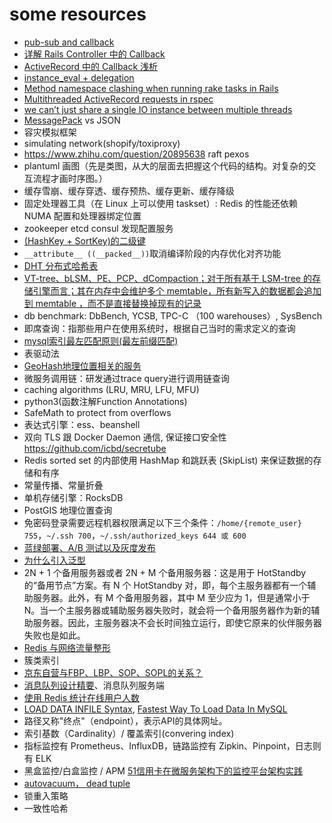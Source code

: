 # some resources

- [pub-sub and callback](http://code.oneapm.com/ruby/2015/05/13/knowledge-behind-ruby-agent/)
- [详解 Rails Controller 中的 Callback](https://ruby-china.org/topics/32357)
- [ActiveRecord 中的 Callback 浅析](https://ruby-china.org/topics/22809)
- [instance_eval + delegation](https://www.dan-manges.com/blog/ruby-dsls-instance-eval-with-delegation)
- [Method namespace clashing when running rake tasks in Rails](https://stackoverflow.com/questions/7180732/method-namespace-clashing-when-running-rake-tasks-in-rails)
- [Multithreaded ActiveRecord requests in rspec](https://stackoverflow.com/questions/2841361/multithreaded-activerecord-requests-in-rspec)
- [we can’t just share a single IO instance between multiple threads](https://github.com/rails/activestorage/pull/17#discussion_r126639394)
- [MessagePack](http://msgpack.org/) vs JSON
- 容灾模拟框架
- simulating network(shopify/toxiproxy)
- https://www.zhihu.com/question/20895638 raft pexos
- plantuml 画图（先是类图，从大的层面去把握这个代码的结构。对复杂的交互流程才画时序图。）
- 缓存雪崩、缓存穿透、缓存预热、缓存更新、缓存降级
- 固定处理器工具（在 Linux 上可以使用 taskset）: Redis 的性能还依赖NUMA 配置和处理器绑定位置
- zookeeper etcd consul 发现配置服务
- [(HashKey + SortKey)的二级键](https://github.com/xiaomi/pegasus/wiki/%E6%95%B0%E6%8D%AE%E6%A8%A1%E5%9E%8B)
- `__attribute__ ((__packed__))`取消编译阶段的内存优化对齐功能
- [DHT 分布式哈希表](http://colobu.com/2018/03/26/distributed-hash-table/)
- [VT-tree、bLSM、PE、PCP、dCompaction；对于所有基于 LSM-tree 的存储引擎而言；其在内存中会维护多个 memtable，所有新写入的数据都会追加到 memtable ，而不是直接替换掉现有的记录](https://mp.weixin.qq.com/s/DnurlGgd5q4Fwjxy3YnIrQ)
- db benchmark: DbBench, YCSB, TPC-C （100 warehouses）, SysBench
- 即席查询：指那些用户在使用系统时，根据自己当时的需求定义的查询
- [mysql索引最左匹配原则(最左前缀匹配)](https://www.zhihu.com/question/36996520)
- 表驱动法
- [GeoHash地理位置相关的服务](http://wdxtub.com/2016/09/07/geohash-guide/)
- 微服务调用链：研发通过trace query进行调用链查询
- caching algorithms (LRU, MRU, LFU, MFU)
- python3(函数注解Function Annotations)
- SafeMath to protect from overflows
- 表达式引擎：ess、beanshell
- 双向 TLS 跟 Docker Daemon 通信, 保证接口安全性 https://github.com/icbd/secretube
- Redis sorted set 的内部使用 HashMap 和跳跃表 (SkipList) 来保证数据的存储和有序
- 常量传播、常量折叠
- 单机存储引擎：RocksDB
- PostGIS 地理位置查询
- 免密码登录需要远程机器权限满足以下三个条件：`/home/{remote_user} 755`，`~/.ssh 700`，`~/.ssh/authorized_keys 644 或 600`
- [蓝绿部署、A/B 测试以及灰度发布](https://www.v2ex.com/t/344341)
- [为什么引入泛型](https://juejin.im/entry/584abdff61ff4b0058d50547#%E4%B8%BA%E4%BB%80%E4%B9%88%E5%BC%95%E5%85%A5%E6%B3%9B%E5%9E%8B)
- 2N + 1 个备用服务器或者 2N + M 个备用服务器：这是用于 HotStandby 的“备用节点”方案。有 N 个 HotStandby 对，即，每个主服务器都有一个辅助服务器。此外，有 M 个备用服务器，其中 M 至少应为 1，但是通常小于 N。当一个主服务器或辅助服务器失败时，就会将一个备用服务器作为新的辅助服务器。因此，主服务器决不会长时间独立运行，即使它原来的伙伴服务器失败也是如此。
- [Redis 与网络流量整形](https://zhongfox.github.io/2016/09/18/redis-in-action/)
- 簇类索引
- [京东自营与FBP、LBP、SOP、SOPL的关系？](https://www.zhihu.com/question/52379101/answer/301998347)
- [消息队列设计精要](https://tech.meituan.com/mq-design.html)、消息队列服务端
- [使用 Redis 统计在线用户人数](http://blog.huangz.me/diary/2016/redis-count-online-users.html)
- [LOAD DATA INFILE Syntax](https://dev.mysql.com/doc/refman/5.7/en/load-data.html), [Fastest Way To Load Data In MySQL](http://shopperplus.github.io/blog/2014/11/08/fastest-way-to-load-data-in-mysql.html)
- 路径又称"终点"（endpoint），表示API的具体网址。
- 索引基数（Cardinality）/ 覆盖索引(convering index)
- 指标监控有 Prometheus、InfluxDB，链路监控有 Zipkin、Pinpoint，日志则有 ELK
- 黑盒监控/白盒监控 / APM [51信用卡在微服务架构下的监控平台架构实践](https://mp.weixin.qq.com/s/AXI_FAhg2SaU5HHFtdxFnQ)
- [autovacuum， dead tuple](https://ruby-china.org/topics/36829)
- 锁重入策略
- 一致性哈希
